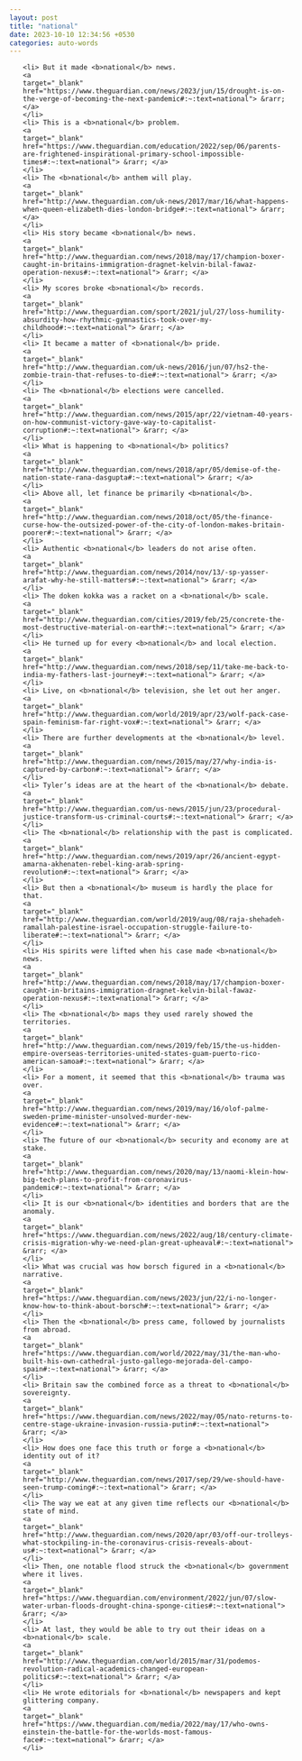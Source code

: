 ```yaml
---
layout: post
title: "national"
date: 2023-10-10 12:34:56 +0530
categories: auto-words
---
```

<ol>

    <li> But it made <b>national</b> news.
    <a 
    target="_blank" 
    href="https://www.theguardian.com/news/2023/jun/15/drought-is-on-the-verge-of-becoming-the-next-pandemic#:~:text=national"> &rarr; </a>
    </li>
    <li> This is a <b>national</b> problem.
    <a 
    target="_blank" 
    href="https://www.theguardian.com/education/2022/sep/06/parents-are-frightened-inspirational-primary-school-impossible-times#:~:text=national"> &rarr; </a>
    </li>
    <li> The <b>national</b> anthem will play.
    <a 
    target="_blank" 
    href="http://www.theguardian.com/uk-news/2017/mar/16/what-happens-when-queen-elizabeth-dies-london-bridge#:~:text=national"> &rarr; </a>
    </li>
    <li> His story became <b>national</b> news.
    <a 
    target="_blank" 
    href="http://www.theguardian.com/news/2018/may/17/champion-boxer-caught-in-britains-immigration-dragnet-kelvin-bilal-fawaz-operation-nexus#:~:text=national"> &rarr; </a>
    </li>
    <li> My scores broke <b>national</b> records.
    <a 
    target="_blank" 
    href="http://www.theguardian.com/sport/2021/jul/27/loss-humility-absurdity-how-rhythmic-gymnastics-took-over-my-childhood#:~:text=national"> &rarr; </a>
    </li>
    <li> It became a matter of <b>national</b> pride.
    <a 
    target="_blank" 
    href="http://www.theguardian.com/uk-news/2016/jun/07/hs2-the-zombie-train-that-refuses-to-die#:~:text=national"> &rarr; </a>
    </li>
    <li> The <b>national</b> elections were cancelled.
    <a 
    target="_blank" 
    href="http://www.theguardian.com/news/2015/apr/22/vietnam-40-years-on-how-communist-victory-gave-way-to-capitalist-corruption#:~:text=national"> &rarr; </a>
    </li>
    <li> What is happening to <b>national</b> politics?
    <a 
    target="_blank" 
    href="http://www.theguardian.com/news/2018/apr/05/demise-of-the-nation-state-rana-dasgupta#:~:text=national"> &rarr; </a>
    </li>
    <li> Above all, let finance be primarily <b>national</b>.
    <a 
    target="_blank" 
    href="http://www.theguardian.com/news/2018/oct/05/the-finance-curse-how-the-outsized-power-of-the-city-of-london-makes-britain-poorer#:~:text=national"> &rarr; </a>
    </li>
    <li> Authentic <b>national</b> leaders do not arise often.
    <a 
    target="_blank" 
    href="http://www.theguardian.com/news/2014/nov/13/-sp-yasser-arafat-why-he-still-matters#:~:text=national"> &rarr; </a>
    </li>
    <li> The doken kokka was a racket on a <b>national</b> scale.
    <a 
    target="_blank" 
    href="http://www.theguardian.com/cities/2019/feb/25/concrete-the-most-destructive-material-on-earth#:~:text=national"> &rarr; </a>
    </li>
    <li> He turned up for every <b>national</b> and local election.
    <a 
    target="_blank" 
    href="http://www.theguardian.com/news/2018/sep/11/take-me-back-to-india-my-fathers-last-journey#:~:text=national"> &rarr; </a>
    </li>
    <li> Live, on <b>national</b> television, she let out her anger.
    <a 
    target="_blank" 
    href="http://www.theguardian.com/world/2019/apr/23/wolf-pack-case-spain-feminism-far-right-vox#:~:text=national"> &rarr; </a>
    </li>
    <li> There are further developments at the <b>national</b> level.
    <a 
    target="_blank" 
    href="http://www.theguardian.com/news/2015/may/27/why-india-is-captured-by-carbon#:~:text=national"> &rarr; </a>
    </li>
    <li> Tyler’s ideas are at the heart of the <b>national</b> debate.
    <a 
    target="_blank" 
    href="http://www.theguardian.com/us-news/2015/jun/23/procedural-justice-transform-us-criminal-courts#:~:text=national"> &rarr; </a>
    </li>
    <li> The <b>national</b> relationship with the past is complicated.
    <a 
    target="_blank" 
    href="http://www.theguardian.com/news/2019/apr/26/ancient-egypt-amarna-akhenaten-rebel-king-arab-spring-revolution#:~:text=national"> &rarr; </a>
    </li>
    <li> But then a <b>national</b> museum is hardly the place for that.
    <a 
    target="_blank" 
    href="http://www.theguardian.com/world/2019/aug/08/raja-shehadeh-ramallah-palestine-israel-occupation-struggle-failure-to-liberate#:~:text=national"> &rarr; </a>
    </li>
    <li> His spirits were lifted when his case made <b>national</b> news.
    <a 
    target="_blank" 
    href="http://www.theguardian.com/news/2018/may/17/champion-boxer-caught-in-britains-immigration-dragnet-kelvin-bilal-fawaz-operation-nexus#:~:text=national"> &rarr; </a>
    </li>
    <li> The <b>national</b> maps they used rarely showed the territories.
    <a 
    target="_blank" 
    href="http://www.theguardian.com/news/2019/feb/15/the-us-hidden-empire-overseas-territories-united-states-guam-puerto-rico-american-samoa#:~:text=national"> &rarr; </a>
    </li>
    <li> For a moment, it seemed that this <b>national</b> trauma was over.
    <a 
    target="_blank" 
    href="http://www.theguardian.com/news/2019/may/16/olof-palme-sweden-prime-minister-unsolved-murder-new-evidence#:~:text=national"> &rarr; </a>
    </li>
    <li> The future of our <b>national</b> security and economy are at stake.
    <a 
    target="_blank" 
    href="http://www.theguardian.com/news/2020/may/13/naomi-klein-how-big-tech-plans-to-profit-from-coronavirus-pandemic#:~:text=national"> &rarr; </a>
    </li>
    <li> It is our <b>national</b> identities and borders that are the anomaly.
    <a 
    target="_blank" 
    href="https://www.theguardian.com/news/2022/aug/18/century-climate-crisis-migration-why-we-need-plan-great-upheaval#:~:text=national"> &rarr; </a>
    </li>
    <li> What was crucial was how borsch figured in a <b>national</b> narrative.
    <a 
    target="_blank" 
    href="https://www.theguardian.com/news/2023/jun/22/i-no-longer-know-how-to-think-about-borsch#:~:text=national"> &rarr; </a>
    </li>
    <li> Then the <b>national</b> press came, followed by journalists from abroad.
    <a 
    target="_blank" 
    href="https://www.theguardian.com/world/2022/may/31/the-man-who-built-his-own-cathedral-justo-gallego-mejorada-del-campo-spain#:~:text=national"> &rarr; </a>
    </li>
    <li> Britain saw the combined force as a threat to <b>national</b> sovereignty.
    <a 
    target="_blank" 
    href="https://www.theguardian.com/news/2022/may/05/nato-returns-to-centre-stage-ukraine-invasion-russia-putin#:~:text=national"> &rarr; </a>
    </li>
    <li> How does one face this truth or forge a <b>national</b> identity out of it?
    <a 
    target="_blank" 
    href="http://www.theguardian.com/news/2017/sep/29/we-should-have-seen-trump-coming#:~:text=national"> &rarr; </a>
    </li>
    <li> The way we eat at any given time reflects our <b>national</b> state of mind.
    <a 
    target="_blank" 
    href="http://www.theguardian.com/news/2020/apr/03/off-our-trolleys-what-stockpiling-in-the-coronavirus-crisis-reveals-about-us#:~:text=national"> &rarr; </a>
    </li>
    <li> Then, one notable flood struck the <b>national</b> government where it lives.
    <a 
    target="_blank" 
    href="https://www.theguardian.com/environment/2022/jun/07/slow-water-urban-floods-drought-china-sponge-cities#:~:text=national"> &rarr; </a>
    </li>
    <li> At last, they would be able to try out their ideas on a <b>national</b> scale.
    <a 
    target="_blank" 
    href="http://www.theguardian.com/world/2015/mar/31/podemos-revolution-radical-academics-changed-european-politics#:~:text=national"> &rarr; </a>
    </li>
    <li> He wrote editorials for <b>national</b> newspapers and kept glittering company.
    <a 
    target="_blank" 
    href="https://www.theguardian.com/media/2022/may/17/who-owns-einstein-the-battle-for-the-worlds-most-famous-face#:~:text=national"> &rarr; </a>
    </li>